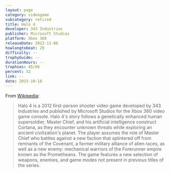 ```yaml
---
layout: page
category: videogame
subcategory: retired
title: Halo 4
developer: 343 Industries
publisher: Microsoft Studios
platform: Xbox 360
releaseDate: 2012-11-06
howlongtobeat: 29
difficulty: --
trophyGuide: --
durationHours: --
trophies: 45/86
percent: 52
link: --
date: 2015-10-18
---
```


From [Wikipedia](https://en.wikipedia.org/wiki/Halo_4):

> Halo 4 is a 2012 first-person shooter video game developed by 343 Industries and published by Microsoft Studios for the Xbox 360 video game console. Halo 4's story follows a genetically enhanced human supersoldier, Master Chief, and his artificial intelligence construct Cortana, as they encounter unknown threats while exploring an ancient civilization's planet. The player assumes the role of Master Chief who battles against a new faction that splintered off from remnants of the Covenant, a former military alliance of alien races, as well as a new enemy: mechanical warriors of the Forerunner empire known as the Prometheans. The game features a new selection of weapons, enemies, and game modes not present in previous titles of the series.
